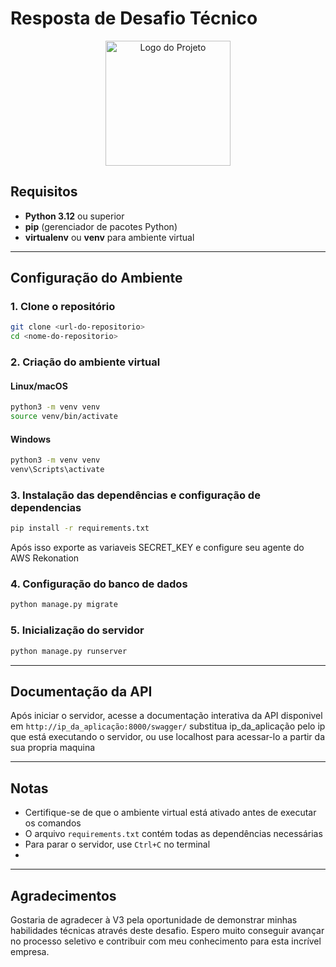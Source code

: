 # Resposta de Desafio Técnico

<p align="center">
    <img src="./.github/logo.png" width="200px" alt="Logo do Projeto">
</p>

## Requisitos

- **Python 3.12** ou superior
- **pip** (gerenciador de pacotes Python)
- **virtualenv** ou **venv** para ambiente virtual

---

## Configuração do Ambiente

### 1. Clone o repositório
```bash
git clone <url-do-repositorio>
cd <nome-do-repositorio>
```

### 2. Criação do ambiente virtual

#### Linux/macOS
```bash
python3 -m venv venv
source venv/bin/activate
```

#### Windows
```bash
python3 -m venv venv
venv\Scripts\activate
```

### 3. Instalação das dependências e configuração de dependencias

```bash
pip install -r requirements.txt
```
Após isso exporte as variaveis SECRET_KEY e configure seu agente do AWS Rekonation
### 4. Configuração do banco de dados
```bash
python manage.py migrate
```

### 5. Inicialização do servidor
```bash
python manage.py runserver
```

---

## Documentação da API

Após iniciar o servidor, acesse a documentação interativa da API disponivel em `http://ip_da_aplicação:8000/swagger/`
substitua ip_da_aplicação pelo ip que está executando o servidor, ou use localhost para acessar-lo a partir da sua propria maquina

---

## Notas

- Certifique-se de que o ambiente virtual está ativado antes de executar os comandos
- O arquivo `requirements.txt` contém todas as dependências necessárias
- Para parar o servidor, use `Ctrl+C` no terminal
- 
---

## Agradecimentos
Gostaria de agradecer à V3 pela oportunidade de demonstrar minhas habilidades técnicas através deste desafio.
Espero muito conseguir avançar no processo seletivo e contribuir com meu conhecimento para esta incrível empresa.
